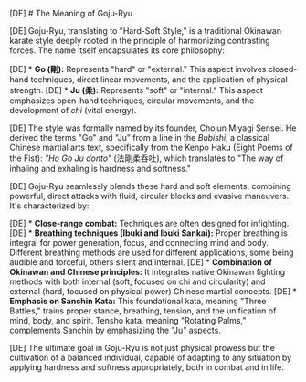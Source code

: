[DE] # The Meaning of Goju-Ryu

[DE] Goju-Ryu, translating to "Hard-Soft Style," is a traditional Okinawan karate style deeply rooted in the principle of harmonizing contrasting forces. The name itself encapsulates its core philosophy:

[DE] *   **Go (剛):** Represents "hard" or "external." This aspect involves closed-hand techniques, direct linear movements, and the application of physical strength.
[DE] *   **Ju (柔):** Represents "soft" or "internal." This aspect emphasizes open-hand techniques, circular movements, and the development of *chi* (vital energy).

[DE] The style was formally named by its founder, Chojun Miyagi Sensei. He derived the terms "Go" and "Ju" from a line in the *Bubishi*, a classical Chinese martial arts text, specifically from the Kenpo Haku (Eight Poems of the Fist): *"Ho Go Ju donto"* (法剛柔呑吐), which translates to "The way of inhaling and exhaling is hardness and softness."

[DE] Goju-Ryu seamlessly blends these hard and soft elements, combining powerful, direct attacks with fluid, circular blocks and evasive maneuvers. It's characterized by:

[DE] *   **Close-range combat:** Techniques are often designed for infighting.
[DE] *   **Breathing techniques (Ibuki and Ibuki Sankai):** Proper breathing is integral for power generation, focus, and connecting mind and body. Different breathing methods are used for different applications, some being audible and forceful, others silent and internal.
[DE] *   **Combination of Okinawan and Chinese principles:** It integrates native Okinawan fighting methods with both internal (soft, focused on chi and circularity) and external (hard, focused on physical power) Chinese martial concepts.
[DE] *   **Emphasis on Sanchin Kata:** This foundational kata, meaning "Three Battles," trains proper stance, breathing, tension, and the unification of mind, body, and spirit. Tensho kata, meaning "Rotating Palms," complements Sanchin by emphasizing the "Ju" aspects.

[DE] The ultimate goal in Goju-Ryu is not just physical prowess but the cultivation of a balanced individual, capable of adapting to any situation by applying hardness and softness appropriately, both in combat and in life. 